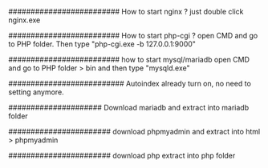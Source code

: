 #########################
How to start nginx ?
just double click nginx.exe


#########################
How to start php-cgi ?
open CMD and go to PHP folder. Then type "php-cgi.exe -b 127.0.0.1:9000"


#########################
how to start mysql/mariadb
open CMD and go to PHP folder > bin and then type "mysqld.exe"


##########################
Autoindex already turn on, no need to setting anymore.


#####################
Download mariadb and extract into mariadb folder


#######################
download phpmyadmin and extract into html > phpmyadmin


#######################
download php extract into php folder
